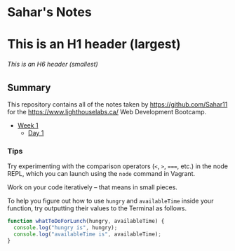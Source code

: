 # Sahar's Notes
# This is an H1 header (largest)
###### This is an H6 header (smallest)
## Summary 

This repository contains all of the notes taken by https://github.com/Sahar11 for the https://www.lighthouselabs.ca/ Web Development Bootcamp.
* [Week 1](/Week_1)
  * [Day 1](/Week_1/Day_1)
### Tips

Try experimenting with the comparison operators (`<`, `>`, `===`, etc.) in the node REPL, which you can launch using the `node` command in Vagrant.

Work on your code iteratively – that means in small pieces. 

To help you figure out how to use `hungry` and `availableTime` inside your function, try outputting their values to the Terminal as follows. 

```javascript
function whatToDoForLunch(hungry, availableTime) {
  console.log("hungry is", hungry);
  console.log("availableTime is", availableTime);
}
```
